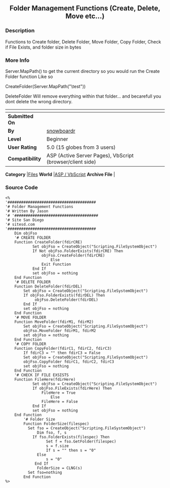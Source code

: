 ﻿<div align="center">

## Folder Management Functions \(Create, Delete, Move etc\.\.\.\)


</div>

### Description

Functions to Create folder, Delete Folder, Move Folder, Copy Folder, Check if File Exists, and folder size in bytes
 
### More Info
 
Server.MapPath() to get the current directory so you would run the Create Folder function Like so

CreateFolder(Server.MapPath("\test"))

DeleteFolder Will remove everything within that folder... and becarefull you dont delete the wrong directory.


<span>             |<span>
---                |---
**Submitted On**   |
**By**             |[snowboardr](https://github.com/Planet-Source-Code/PSCIndex/blob/master/ByAuthor/snowboardr.md)
**Level**          |Beginner
**User Rating**    |5.0 (15 globes from 3 users)
**Compatibility**  |ASP \(Active Server Pages\), VbScript \(browser/client side\)

**Category**       |[Files](https://github.com/Planet-Source-Code/PSCIndex/blob/master/ByCategory/files__4-2.md)
**World**          |[ASP / VbScript](https://github.com/Planet-Source-Code/PSCIndex/blob/master/ByWorld/asp-vbscript.md)
**Archive File**   |[](https://github.com/Planet-Source-Code/snowboardr-folder-management-functions-create-delete-move-etc__4-9152/archive/master.zip)





### Source Code

```
<%
'#######################################
'# Folder Management Functions
'# Written By Jason
'# '#####################################
'# Site San Diego
'# sitesd.com
'#######################################
	Dim objFso
	'# CREATE FOLDER
	Function CreateFolder(fdirCRE)
			Set objFso = CreateObject("Scripting.FileSystemObject")
			If Not objFso.FolderExists(fdirCRE) Then
				objFso.CreateFolder(fdirCRE)
					Else
				Exit Function
			End If
			set objFso = nothing
	End Function
	'# DELETE FOLDER
	Function DeleteFolder(fdirDEL)
		Set objFso = CreateObject("Scripting.FileSystemObject")
		If objFso.FolderExists(fdirDEL) Then
			 objFso.DeleteFolder(fdirDEL)
		End If
		set objFso = nothing
	End Function
	'# MOVE FOLDER
	Function MoveFolder(fdirM1, fdirM2)
		Set objFso = CreateObject("Scripting.FileSystemObject")
		objFso.MoveFolder fdirM1, fdirM2
		set objFso = nothing
	End Function
	'# COPY FOLDER
	Function CopyFolder(fdirC1, fdirC2, fdirC3)
		If fdirC3 = "" then fdirC3 = False
		Set objFso = CreateObject("Scripting.FileSystemObject")
		objFso.CopyFolder fdirC1, fdirC2, fdirC3
		set objFso = nothing
	End Function
	'# CHECK IF FILE EXSISTS
	Function FileHere(fdirHere)
			Set objFso = CreateObject("Scripting.FileSystemObject")
			If objFso.FileExists(fdirHere) Then
				FileHere = True
					Else
				FileHere = False
			End If
			set objFso = nothing
	End Function
		'# Folder Size
		Function FolderSize(filespec)
		  Set fso = CreateObject("Scripting.FileSystemObject")
			  Dim fso, f, s
			If fso.FolderExists(filespec) Then
				  Set f = fso.GetFolder(filespec)
				  s = f.size
				  If s = "" then s = "0"
			  Else
				  s = "0"
			 End If
			  FolderSize = CLNG(s)
		  Set fso=nothing
		End Function
%>
```


